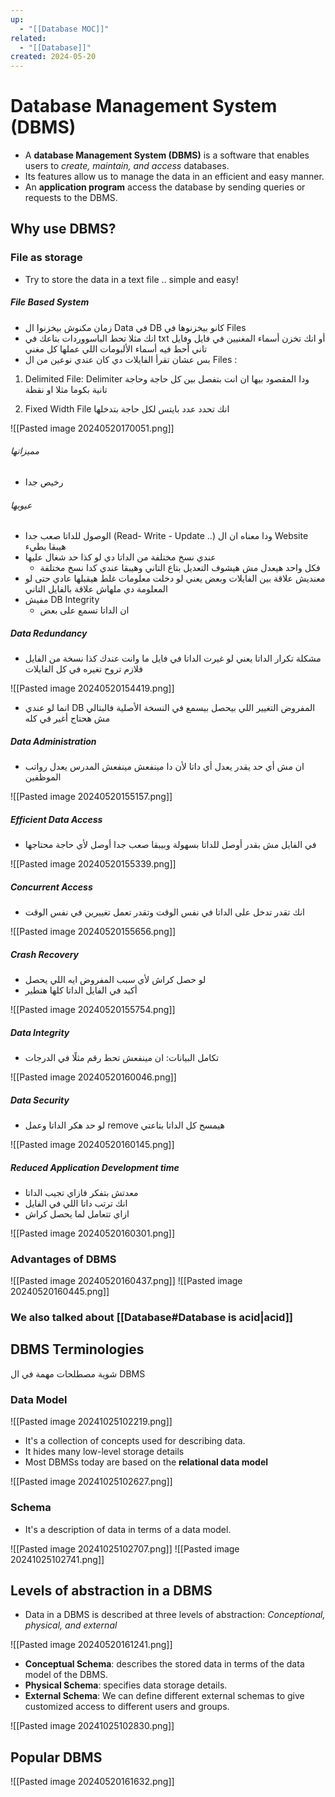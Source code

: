 ```yaml
---
up:
  - "[[Database MOC]]"
related:
  - "[[Database]]"
created: 2024-05-20
---
```


# Database Management System (DBMS)
- A __database Management System (DBMS)__ is a software that enables users to _create, maintain, and access_ databases.
- Its features allow us to manage the data in an efficient and easy manner.
- An __application program__ access the database by sending queries or requests to the DBMS.
## Why use DBMS?
### File as storage
- Try to store the data in a text file .. simple and easy!
##### File Based System
- زمان مكنوش بيخزنوا ال Data في DB كانو بيخزنوها في Files
- انك مثلا تحط الباسووردات بتاعك في txt أو انك تخزن أسماء المغنيين في فايل وفايل تاني أحط فيه أسماء الألبومات اللي عملها كل مغني
- بس عشان تقرأ الفايلات دي كان عندي نوعين من ال Files :
1. Delimited File:
    Delimiter ودا المقصود بيها ان انت بتفصل بين كل حاجة وحاجة تانية بكوما مثلا او نقطة

2. Fixed Width File
    انك تحدد عدد بايتس لكل حاجة بتدخلها

![[Pasted image 20240520170051.png]]
###### مميزاتها
- رخيص جدا
###### عيوبها
- الوصول للداتا صعب جدا (Read- Write - Update ..) ودا معناه ان ال Website هيبقا بطيء
- عندي نسخ مختلفة من الداتا دي لو كذا حد شغال عليها
    - فكل واحد هيعدل مش هيشوف التعديل بتاع التاني وهيبقا عندي كدا نسخ مختلفة
- معنديش علاقة بين الفايلات وبعض يعني لو دخلت معلومات غلط هيقبلها عادي حتى لو المعلومة دي ملهاش علاقة بالفايل التاني
- مفيش DB Integrity
    - ان الداتا تسمع على بعض
##### Data Redundancy
- مشكلة تكرار الداتا
  يعني لو غيرت الداتا في فايل ما وانت عندك كذا نسخة من الفايل فلازم تروح تغيره في كل الفايلات

![[Pasted image 20240520154419.png]]

- انما لو عندي DB المفروض التغيير اللي بيحصل بيسمع في النسخة الأصلية فالبتالي مش هحتاج أغير في كله
##### Data Administration
- ان مش أي حد يقدر يعدل أي داتا لأن دا مينفعش 
  مينفعش المدرس يعدل رواتب الموظفين

![[Pasted image 20240520155157.png]]
##### Efficient Data Access
- في الفايل مش بقدر أوصل للداتا بسهولة وبيبقا صعب جدا أوصل لأي حاجة محتاجها

![[Pasted image 20240520155339.png]]
##### Concurrent Access
- انك تقدر تدخل على الداتا في نفس الوقت وتقدر تعمل تغييرين في نفس الوقت

![[Pasted image 20240520155656.png]]
##### Crash Recovery
- لو حصل كراش لأي سبب المفروض ايه اللي يحصل
- أكيد في الفايل الداتا كلها هتطير

![[Pasted image 20240520155754.png]]
##### Data Integrity
- تكامل البيانات: ان مينفعش تحط رقم مثلًا في الدرجات

![[Pasted image 20240520160046.png]]
##### Data Security
- لو حد هكر الداتا وعمل remove هيمسح كل الداتا بتاعتي

![[Pasted image 20240520160145.png]]
##### Reduced Application Development time
- معدتش بتفكر فازاي تجيب الداتا 
- انك ترتب داتا اللي في الفايل
- ازاي تتعامل لما يحصل كراش

![[Pasted image 20240520160301.png]]

### Advantages of DBMS
![[Pasted image 20240520160437.png]]
![[Pasted image 20240520160445.png]]
### We also talked about [[Database#Database is __acid__|acid]]
## DBMS Terminologies
شوية مصطلحات مهمة في ال DBMS
### Data Model
![[Pasted image 20241025102219.png]]
- It's a collection of concepts used for describing data.
- It hides many low-level storage details
- Most DBMSs today are based on the __relational data model__

![[Pasted image 20241025102627.png]]
### Schema
- It's a description of data in terms of a data model.

![[Pasted image 20241025102707.png]]
![[Pasted image 20241025102741.png]]
## Levels of abstraction in a DBMS
- Data in a DBMS is described at three levels of abstraction: _Conceptional, physical, and external_

![[Pasted image 20240520161241.png]]
- __Conceptual Schema__: describes the stored data in terms of the data model of the DBMS.
- __Physical Schema__: specifies data storage details.
- __External Schema__: We can define different external schemas to give customized access to different users and groups.

![[Pasted image 20241025102830.png]]
## Popular DBMS
![[Pasted image 20240520161632.png]]